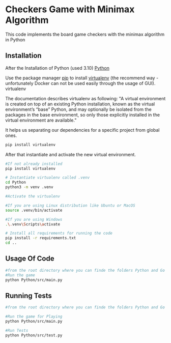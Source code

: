 # Checkers Game with Minimax Algorithm

This code implements the board game checkers with the minimax algorithm in Python

## Installation
After the Installation of Python (used 3.10) [Python](https://www.python.org/downloads/)

Use the package manager [pip](https://pip.pypa.io/en/stable/) to install [virtualenv](https://docs.python.org/3/library/venv.html) (the recommend way - unfortunately Docker can not be used easily through the usage of GUI).
virtualenv

The documentation describes virtualenv as following: "A virtual environment is created on top of an existing Python installation, known as the virtual environment’s “base” Python, and may optionally be isolated from the packages in the base environment, so only those explicitly installed in the virtual environment are available."

It helps us separating our dependencies for a specific project from global ones. 

```bash
pip install virtualenv
```
After that instantiate and activate the new virtual environment.
```bash
#If not already installed
pip install virtualenv

# Instantiate virtualenv called .venv
cd Python
python3 -m venv .venv

#Activate the virtualenv

#If you are using Linux distribution like Ubuntu or MacOS
source .venv/bin/activate

#If you are using Windows
.\.venv\Scripts\activate

# Install all requirements for running the code 
pip install -r requirements.txt
cd ..

```


## Usage Of Code

```bash
#from the root directory where you can finde the folders Python and Go
#Run the game
python Python/src/main.py

```
## Running Tests

```bash
#from the root directory where you can finde the folders Python and Go

#Run the game for Playing
python Python/src/main.py

#Run Tests
python Python/src/test.py

```

